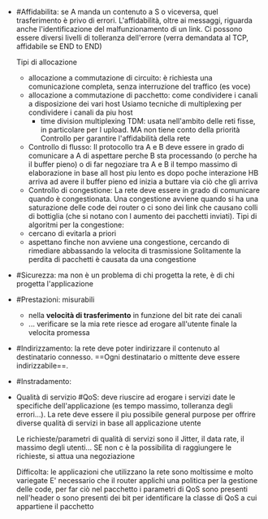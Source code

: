 - #Affidabilita: se A manda un contenuto a S o viceversa, quel trasferimento è privo di errori. 
	L'affidabilità, oltre ai messaggi, riguarda anche l'identificazione del malfunzionamento di un link.
	Ci possono essere diversi livelli di tolleranza dell'errore (verra demandata al TCP, affidabile se END to END)

	Tipi di allocazione
	- allocazione a commutazione di circuito: è richiesta una comunicazione completa, senza interruzione del traffico (es voce)
	- allocazione a commutazione di pacchetto: come condividere i canali a disposizione dei vari host
		Usiamo tecniche di multiplexing per condividere i canali da piu host 
		- time division multiplexing TDM: usata nell'ambito delle reti fisse, in particolare per l upload. MA non tiene conto della priorità
	Controllo per garantire l'affidabilità della rete
	- Controllo di flusso: 
	Il protocollo tra A e B deve essere in grado di comunicare a A di aspettare perche B sta processando (o perche ha il buffer pieno) o di far negoziare tra A e B il tempo massimo di elaborazione in base all host piu lento
	es dopo poche interazione HB arriva ad avere il buffer pieno ed inizia a buttare via ciò che gli arriva 
	- Controllo di congestione: 
	La rete deve essere in grado di comunicare quando è congestionata. 
	Una congestione avviene quando si ha una saturazione delle code dei router o ci sono dei link che causano colli di bottiglia (che si notano con l aumento dei pacchetti inviati). 
	Tipi di algoritmi per la congestione:
	- cercano di evitarla a priori
	- aspettano finche non avviene una congestione, cercando di rimediare abbassando la velocita di trasmissione
	Solitamente la perdita di pacchetti è causata da una congestione

- #Sicurezza: ma non è un problema di chi progetta la rete, è di chi progetta l'applicazione
- #Prestazioni: misurabili 
	- nella **velocità di trasferimento** in funzione del bit rate dei canali
	- ... verificare se la mia rete riesce ad erogare all'utente finale la velocita promessa
- #Indirizzamento: la rete deve poter indirizzare il contenuto al destinatario connesso. 
	==Ogni destinatario o mittente deve essere indirizzabile==. 
- #Instradamento: 
- Qualità di servizio #QoS: deve riuscire ad erogare i servizi date le specifiche dell'applicazione (es tempo massimo, tolleranza degli errori...). 
	La rete deve essere il piu possibile general purpose per offrire diverse qualità di servizi in base all applicazione utente
	
	Le richieste/parametri di qualità di servizi sono il Jitter, il data rate, il massimo degli utenti...
	SE non c è la possibilita di raggiungere le richieste, si attua una negoziazione
	
	Difficolta: le applicazioni che utilizzano la rete sono moltissime e molto variegate
	E' necessario che il router applichi una politica per la gestione delle code, per far ciò nel pacchetto i parametri di QoS sono presenti nell'header o sono presenti dei bit per identificare la classe di QoS a cui appartiene il pacchetto